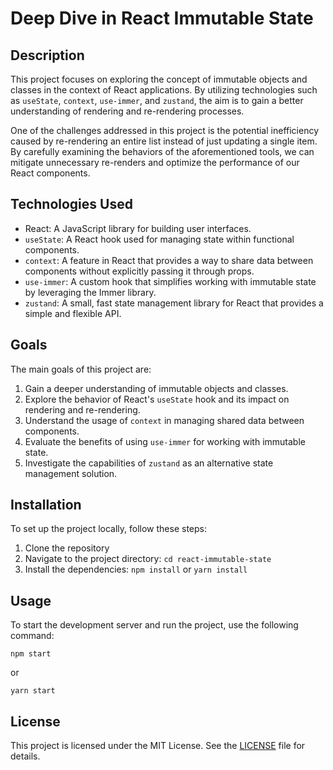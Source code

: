 # Deep Dive in React Immutable State

## Description

This project focuses on exploring the concept of immutable objects and classes in the context of React applications. By utilizing technologies such as `useState`, `context`, `use-immer`, and `zustand`, the aim is to gain a better understanding of rendering and re-rendering processes.

One of the challenges addressed in this project is the potential inefficiency caused by re-rendering an entire list instead of just updating a single item. By carefully examining the behaviors of the aforementioned tools, we can mitigate unnecessary re-renders and optimize the performance of our React components.

## Technologies Used

-   React: A JavaScript library for building user interfaces.
-   `useState`: A React hook used for managing state within functional components.
-   `context`: A feature in React that provides a way to share data between components without explicitly passing it through props.
-   `use-immer`: A custom hook that simplifies working with immutable state by leveraging the Immer library.
-   `zustand`: A small, fast state management library for React that provides a simple and flexible API.

## Goals

The main goals of this project are:

1. Gain a deeper understanding of immutable objects and classes.
2. Explore the behavior of React's `useState` hook and its impact on rendering and re-rendering.
3. Understand the usage of `context` in managing shared data between components.
4. Evaluate the benefits of using `use-immer` for working with immutable state.
5. Investigate the capabilities of `zustand` as an alternative state management solution.

## Installation

To set up the project locally, follow these steps:

1. Clone the repository
2. Navigate to the project directory: `cd react-immutable-state`
3. Install the dependencies: `npm install` or `yarn install`

## Usage

To start the development server and run the project, use the following command:

```shell
npm start
```

or

```shell
yarn start
```

## License

This project is licensed under the MIT License. See the [LICENSE](LICENSE) file for details.

```

```
